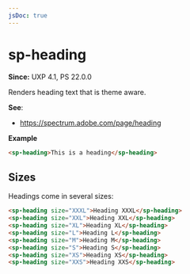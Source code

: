 ```yaml
---
jsDoc: true
---
```

# sp-heading

**Since:** UXP 4.1, PS 22.0.0

Renders heading text that is theme aware.

**See**:
- https://spectrum.adobe.com/page/heading

**Example**

```html
<sp-heading>This is a heading</sp-heading>
```

## Sizes

Headings come in several sizes:

```html
<sp-heading size="XXXL">Heading XXXL</sp-heading>
<sp-heading size="XXL">Heading XXL</sp-heading>
<sp-heading size="XL">Heading XL</sp-heading>
<sp-heading size="L">Heading L</sp-heading>
<sp-heading size="M">Heading M</sp-heading>
<sp-heading size="S">Heading S</sp-heading>
<sp-heading size="XS">Heading XS</sp-heading>
<sp-heading size="XXS">Heading XXS</sp-heading>
```